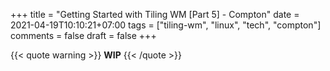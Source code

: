 +++
title = "Getting Started with Tiling WM [Part 5] - Compton"
date = 2021-04-19T10:10:21+07:00
tags = ["tiling-wm", "linux", "tech", "compton"]
comments = false
draft = false
+++

{{< quote warning >}}
**WIP**
{{< /quote >}}
